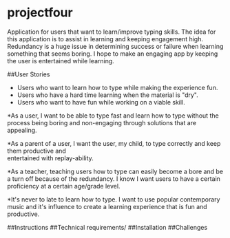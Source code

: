 # projectfour

Application for users that want to learn/improve typing skills. The idea for this
application is to assist in learning and keeping engagement high. Redundancy is a huge
issue in determining success or failure when learning something that seems boring. I hope to make an engaging app by keeping
the user is entertained while learning.

##User Stories 
* Users who want to learn how to type while making the experience fun.
* Users who have a hard time learning when the material is "dry".
* Users who want to have fun while working on a viable skill.

*As a user, I want to be able to type fast and learn how to type without the process being 
boring and non-engaging through solutions that are appealing. 

*As a parent of a user, I want the user, my child, to type correctly and keep them productive and  
entertained with replay-ability.

*As a teacher, teaching users how to type can easily become a bore and be a turn off because of the 
redundancy. I know I want users to have a certain proficiency at a certain age/grade 
level.

*It's never to late to learn how to type. I want to use popular contemporary music and 
it's influence to create a learning experience that is fun and productive. 

##Instructions
##Technical requirements/
##Installation
##Challenges
